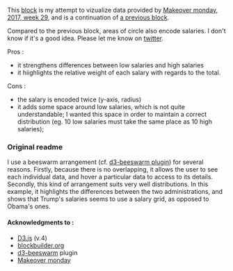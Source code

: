 This [block](https://bl.ocks.org/Kcnarf/4608704a70fc24e2c06ca0116830de47) is my attempt to vizualize data provided by [Makeover monday, 2017, week 29](https://trimydata.com/2017/07/17/mm-week29/), and is a continuation of [a previous block](https://bl.ocks.org/Kcnarf/9d92d095147667bae9beb6b7448820bd).

Compared to the previous block, areas of circle also encode salaries. I don't know if it's a good idea. Please let me know on [twitter](https://twitter.com/_Kcnarf/status/888052142887636993).

Pros :
 * it strengthens differences between low salaries and high salaries
 * it hiighlights the relative weight of each salary with regards to the total.

Cons :
 * the salary is encoded twice (y-axis, radius)
 * it adds some space around low salaries, which is not quite understandable; I wanted this space in order to maintain a correct distribution (eg. 10 low salaries must take the same place as 10 high salaries);


### Original readme

I use a beeswarm arrangement (cf. [d3-beeswarm plugin](https://github.com/Kcnarf/d3-beeswarm)) for several reasons. Firstly, because there is no overlapping, it allows the user to see each individual data, and hover a particular data to access to its details. Secondly, this kind of arrangement suits very well distributions. In this example, it highlights the differences between the two administrations, and shows that Trump's salaries seems to use a salary grid, as opposed to Obama's ones.

#### Acknowledgments to :
* <a href='https://d3js.org/'>D3.js</a> (v.4)
* <a href='http://blockbuilder.org'>blockbuilder.org</a>
* <a href='https://github.com/Kcnarf/d3-beeswarm'>d3-beeswarm</a> plugin
* <a href='https://trimydata.com/'>Makeover monday</a>